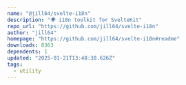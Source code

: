 ```yaml
---
name: "@jill64/svelte-i18n"
description: "🌍 i18n toolkit for SvelteKit"
repo_url: "https://github.com/jill64/svelte-i18n"
author: "jill64"
homepage: "https://github.com/jill64/svelte-i18n#readme"
downloads: 8363
dependents: 1
updated: "2025-01-21T13:48:38.626Z"
tags: 
  - utility
---
```


